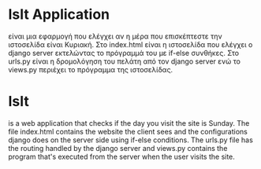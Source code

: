 # IsIt Application
είναι μια εφαρμογή που ελέγχει αν η μέρα που επισκέπτεστε την ιστοσελίδα είναι Κυριακή.
Στο index.html είναι η ιστοσελίδα που ελέγχει ο django server εκτελώντας το πρόγραμμά του με if-else συνθήκες.
Στο urls.py είναι η δρομολόγηση του πελάτη από τον django server ενώ το views.py περιέχει το πρόγραμμα της ιστοσελίδας.

# IsIt
is a web application that checks if the day you visit the site is Sunday.
The file index.html contains the website the client sees and the configurations django does on the server side using if-else conditions.
The urls.py file has the routing handled by the django server and views.py contains the program that's executed from the server when the user visits the site.
